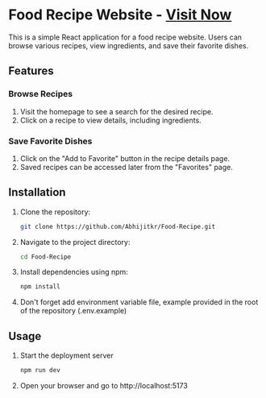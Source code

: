# Food Recipe Website - [Visit Now](https://flavor-fusion-recipe.netlify.app/)

This is a simple React application for a food recipe website. Users can browse various recipes, view ingredients, and save their favorite dishes.

## Features

### Browse Recipes

1. Visit the homepage to see a search for the desired recipe.
2. Click on a recipe to view details, including ingredients.

### Save Favorite Dishes

1. Click on the "Add to Favorite" button in the recipe details page.
2. Saved recipes can be accessed later from the "Favorites" page.

## Installation

1. Clone the repository:

   ```bash
   git clone https://github.com/Abhijitkr/Food-Recipe.git
   ```

2. Navigate to the project directory:

   ```bash
   cd Food-Recipe
   ```

3. Install dependencies using npm:

   ```bash
   npm install
   ```

4. Don't forget add environment variable file, example provided in the root of the repository (.env.example)

## Usage

1. Start the deployment server

   ```bash
   npm run dev
   ```

2. Open your browser and go to http://localhost:5173
